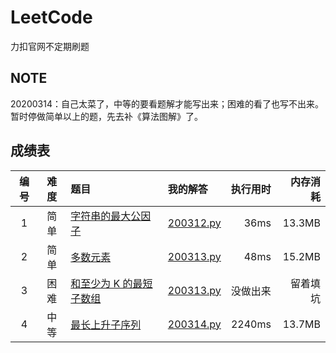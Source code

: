 # LeetCode
力扣官网不定期刷题
## NOTE
20200314：自己太菜了，中等的要看题解才能写出来；困难的看了也写不出来。暂时停做简单以上的题，先去补《算法图解》了。
## 成绩表
| 编号 | 难度 | 题目 | 我的解答 | 执行用时 | 内存消耗 |
|:----:|:----:|:-----|:---------|---------:|---------:|
|1|简单|[字符串的最大公因子](https://leetcode-cn.com/problems/greatest-common-divisor-of-strings/)|[200312.py](Code/200312.py)|36ms|13.3MB|
|2|简单|[多数元素](https://leetcode-cn.com/problems/majority-element/)|[200313.py](Code/200313.py)|48ms|15.2MB|
|3|困难|[和至少为 K 的最短子数组](https://leetcode-cn.com/problems/shortest-subarray-with-sum-at-least-k/)|[200313.py](Code/200313.py)|没做出来|留着填坑|
|4|中等|[最长上升子序列](https://leetcode-cn.com/problems/longest-increasing-subsequence//)|[200314.py](Code/200314.py)|2240ms|13.7MB|